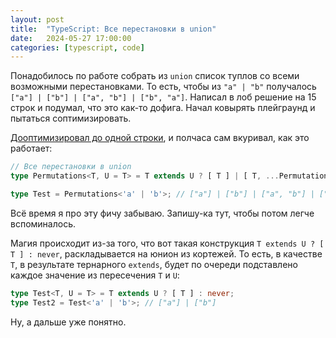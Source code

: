 ```yaml
---
layout: post
title:  "TypeScript: Все перестановки в union"
date:   2024-05-27 17:00:00
categories: [typescript, code]
---
```


Понадобилось по работе собрать из `union` список туплов со всеми возможными перестановками. То есть, чтобы из `"a" | "b"` получалось `["a"] | ["b"] | ["a", "b"] | ["b", "a"]`. Написал в лоб решение на 15 строк и подумал, что это как-то дофига. Начал ковырять плейграунд и пытаться соптимизировать.

[Дооптимизировал до одной строки](https://www.typescriptlang.org/play/?#code/PTAEiQQRBEEVhBUfhBqAEQalBCIIBhBC8IIPhBBMIILhBAOEFF1AFcA7ASwHsKAoAFwE8AHAU1AAV2AnAWzKMAho1oUAzgB4AKgBpQAVVABeUDIB8q9aHYAPRuwoATCUtAB+UAG0dAXVAAfG+oUA6DzwFDR46QFE9AGMAGzJjdilFBU0tBwAuUAp2ADc+AG56ehBQQCIQFFRAaRAmNk5DCUYABm0vQRExOmlktN4NTJzQToA9CyyWDlByxgBGGr4630apAHJhabbssE7QHr7SwfYKgCYx73q-GbmnUGmAI3n2pe7ekoGhgGZdiYbJQ+njs-fnaaCLxeWVjd+mVNowACxPHwvaSzL4nc4fX4fYx-DrXLIAb1AQUajFAemGiSGOzU1lhCk+dnSoAAvvQsTjJHi9FsiaCSTZPhS5lTafTsbj8fc2dttGTzry6QzBXowSLGByyTzqXTMQKmfjCRsKo9SbDJfzGRVNfLdZyJSrDTKtQ8xT9pgbpRqCaa7XMKRa+U7jS7tYwzUrphTfo71T6baCA1yTsqvWHmRGdXbzsGHZbvQnXXrfty03GjZm-VGc-C81L4yai26g6XU6GC5XbXr3ScS5T0xXfU3zTXya2y1bnYn-cne23Y+WG13I3bx73PZPrVnOW2UzGB-9AHgggAkQQiARhAiPF-gABRgSAC0+g4QUYl94vBovEH4eXgY9vYnJ7Pl7019vfAfJ8M0bGdmzHcCDRyU8LyvdgbzvQDn0Lbs33XSCwGgn8-wQx8kJApNSXQ0BMNg+CANw4DpwIntc1zA0gA), и полчаса сам вкуривал, как это работает:

```ts
// Все перестановки в union
type Permutations<T, U = T> = T extends U ? [ T ] | [ T, ...Permutations<Exclude<U, T>> ] : never;

type Test = Permutations<'a' | 'b'>; // ["a"] | ["b"] | ["a", "b"] | ["b", "a"]
```

Всё время я про эту фичу забываю. Запишу-ка тут, чтобы потом легче вспоминалось.

Магия происходит из-за того, что вот такая конструкция `T extends U ? [ T ] : never`, раскладывается на юнион из кортежей. То есть, в качестве `T`, в результате тернарного `extends`, будет по очереди подставлено каждое значение из пересечения `T` и `U`:

```ts
type Test<T, U = T> = T extends U ? [ T ] : never;
type Test2 = Test<'a' | 'b'>; // ["a"] | ["b"]
```

Ну, а дальше уже понятно.
